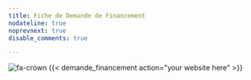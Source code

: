```yaml
---
title: Fiche de Demande de Financement
nodateline: true
noprevnext: true
disable_comments: true

---
```

 ![fa-crown](/images/logolab1.png)
 {{< demande_financement action="your website here" >}}
